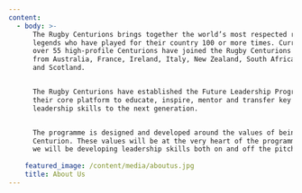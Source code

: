 ```yaml
---
content:
  - body: >-
      The Rugby Centurions brings together the world’s most respected rugby
      legends who have played for their country 100 or more times. Currently
      over 55 high-profile Centurions have joined the Rugby Centurions and hail
      from Australia, France, Ireland, Italy, New Zealand, South Africa, Wales
      and Scotland.


      The Rugby Centurions have established the Future Leadership Programme as
      their core platform to educate, inspire, mentor and transfer key
      leadership skills to the next generation.


      The programme is designed and developed around the values of being a
      Centurion. These values will be at the very heart of the programme where
      we will be developing leadership skills both on and off the pitch.
                          
    featured_image: /content/media/aboutus.jpg
    title: About Us
---
```


